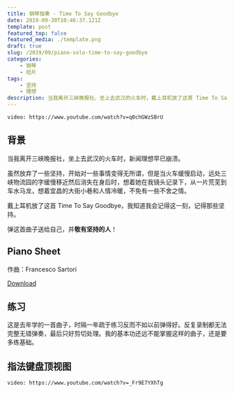 ```yaml
---
title: 钢琴独奏 - Time To Say Goodbye
date: 2019-09-30T10:46:37.121Z
template: post
featured_top: false
featured_media: ./template.png
draft: true
slug: /2019/09/piano-solo-time-to-say-goodbye
categories: 
    - 钢琴
    - 短片
tags:
    - 坚持
    - 理想
description: 当我离开三峡晚报社，坐上去武汉的火车时，戴上耳机放了这首 Time To Say Goodbye，我知道我会记得这一刻，记得那些坚持。
---
```


<!-- endExcerpt -->

`video: https://www.youtube.com/watch?v=q0chGWzSBrU`

## 背景
当我离开三峡晚报社，坐上去武汉的火车时，新闻理想早已崩溃。

虽然放弃了一些坚持，开始对一些事情变得无所谓，但是当火车缓慢启动，远处三峡物流园的字缓慢移近然后消失在身后时，想着她在我镜头记录下，从一片荒芜到车水马龙，想着宜昌的大街小巷和人情冷暖，不免有一些不舍之情。

戴上耳机放了这首 Time To Say Goodbye，我知道我会记得这一刻，记得那些坚持。

弹这首曲子送给自己，并**敬有坚持的人**！

## Piano Sheet
作曲：Francesco Sartori

[Download](https://musescore.com/user/125146/scores/906416)

## 练习
这是去年学的一首曲子，时隔一年疏于练习反而不如以前弹得好。反复录制都无法完整无错弹奏，最后只好剪切处理。我的基本功还远不能掌握这样的曲子，还是要多练基础。

## 指法键盘顶视图
`video: https://www.youtube.com/watch?v=_Fr9E7YXhTg`
